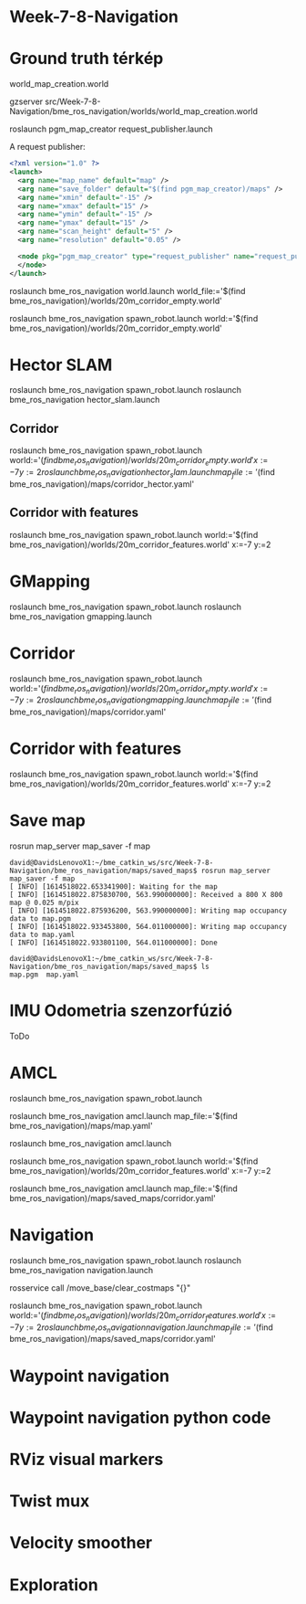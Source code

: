 # Week-7-8-Navigation



# Ground truth térkép
world_map_creation.world

<plugin filename="libcollision_map_creator.so" name="collision_map_creator"/>

gzserver src/Week-7-8-Navigation/bme_ros_navigation/worlds/world_map_creation.world

roslaunch pgm_map_creator request_publisher.launch

A request publisher:
```xml
<?xml version="1.0" ?>
<launch>
  <arg name="map_name" default="map" />
  <arg name="save_folder" default="$(find pgm_map_creator)/maps" />
  <arg name="xmin" default="-15" />
  <arg name="xmax" default="15" />
  <arg name="ymin" default="-15" />
  <arg name="ymax" default="15" />
  <arg name="scan_height" default="5" />
  <arg name="resolution" default="0.05" />

  <node pkg="pgm_map_creator" type="request_publisher" name="request_publisher" output="screen" args="'($(arg xmin),$(arg ymax))($(arg xmax),$(arg ymax))($(arg xmax),$(arg ymin))($(arg xmin),$(arg ymin))' $(arg scan_height) $(arg resolution) $(arg save_folder)/$(arg map_name)">
  </node>
</launch>
```

 roslaunch bme_ros_navigation world.launch world_file:='$(find bme_ros_navigation)/worlds/20m_corridor_empty.world'

 roslaunch bme_ros_navigation spawn_robot.launch world:='$(find bme_ros_navigation)/worlds/20m_corridor_empty.world'


# Hector SLAM
roslaunch bme_ros_navigation spawn_robot.launch
roslaunch bme_ros_navigation hector_slam.launch

## Corridor
roslaunch bme_ros_navigation spawn_robot.launch world:='$(find bme_ros_navigation)/worlds/20m_corridor_empty.world' x:=-7 y:=2 
roslaunch bme_ros_navigation hector_slam.launch map_file:='$(find bme_ros_navigation)/maps/corridor_hector.yaml'

## Corridor with features
roslaunch bme_ros_navigation spawn_robot.launch world:='$(find bme_ros_navigation)/worlds/20m_corridor_features.world' x:=-7 y:=2

# GMapping
roslaunch bme_ros_navigation spawn_robot.launch
roslaunch bme_ros_navigation gmapping.launch

# Corridor
roslaunch bme_ros_navigation spawn_robot.launch world:='$(find bme_ros_navigation)/worlds/20m_corridor_empty.world' x:=-7 y:=2
roslaunch bme_ros_navigation gmapping.launch map_file:='$(find bme_ros_navigation)/maps/corridor.yaml'

# Corridor with features
roslaunch bme_ros_navigation spawn_robot.launch world:='$(find bme_ros_navigation)/worlds/20m_corridor_features.world' x:=-7 y:=2

# Save map

rosrun map_server map_saver -f map

```console
david@DavidsLenovoX1:~/bme_catkin_ws/src/Week-7-8-Navigation/bme_ros_navigation/maps/saved_maps$ rosrun map_server map_saver -f map
[ INFO] [1614518022.653341900]: Waiting for the map
[ INFO] [1614518022.875830700, 563.990000000]: Received a 800 X 800 map @ 0.025 m/pix
[ INFO] [1614518022.875936200, 563.990000000]: Writing map occupancy data to map.pgm
[ INFO] [1614518022.933453800, 564.011000000]: Writing map occupancy data to map.yaml
[ INFO] [1614518022.933801100, 564.011000000]: Done

david@DavidsLenovoX1:~/bme_catkin_ws/src/Week-7-8-Navigation/bme_ros_navigation/maps/saved_maps$ ls
map.pgm  map.yaml
```

# IMU Odometria szenzorfúzió
ToDo

# AMCL
roslaunch bme_ros_navigation spawn_robot.launch

roslaunch bme_ros_navigation amcl.launch map_file:='$(find bme_ros_navigation)/maps/map.yaml'

roslaunch bme_ros_navigation amcl.launch

roslaunch bme_ros_navigation spawn_robot.launch world:='$(find bme_ros_navigation)/worlds/20m_corridor_features.world' x:=-7 y:=2

roslaunch bme_ros_navigation amcl.launch map_file:='$(find bme_ros_navigation)/maps/saved_maps/corridor.yaml'

# Navigation
roslaunch bme_ros_navigation spawn_robot.launch
roslaunch bme_ros_navigation navigation.launch

rosservice call /move_base/clear_costmaps "{}"

roslaunch bme_ros_navigation spawn_robot.launch world:='$(find bme_ros_navigation)/worlds/20m_corridor_features.world' x:=-7 y:=2
roslaunch bme_ros_navigation navigation.launch map_file:='$(find bme_ros_navigation)/maps/saved_maps/corridor.yaml'


# Waypoint navigation

# Waypoint navigation python code

# RViz visual markers

# Twist mux

# Velocity smoother

# Exploration